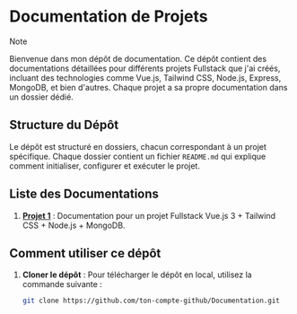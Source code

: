 # Documentation de Projets
> [!NOTE]
>Bienvenue dans mon dépôt de documentation. Ce dépôt contient des documentations détaillées pour différents projets Fullstack que j'ai créés, incluant des technologies comme Vue.js, Tailwind CSS, Node.js, Express, MongoDB, et bien d'autres. Chaque projet a sa propre documentation dans un dossier dédié.

## Structure du Dépôt

Le dépôt est structuré en dossiers, chacun correspondant à un projet spécifique. Chaque dossier contient un fichier `README.md` qui explique comment initialiser, configurer et exécuter le projet.


## Liste des Documentations

1. **[Projet 1](Projet_1/README.md)** : Documentation pour un projet Fullstack Vue.js 3 + Tailwind CSS + Node.js + MongoDB.

## Comment utiliser ce dépôt

1. **Cloner le dépôt** : Pour télécharger le dépôt en local, utilisez la commande suivante :
   ```bash
   git clone https://github.com/ton-compte-github/Documentation.git

